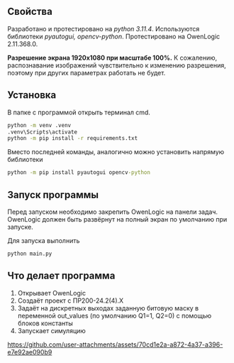 ## Свойства

Разработано и протестировано на *python 3.11.4*. Используются библиотеки *pyautogui, opencv-python*. Протестировано на OwenLogic 2.11.368.0.

**Разрешение экрана 1920х1080 при масштабе 100%.** К сожалению, распознавание изображений чувствительно к изменению разрешения, поэтому при других параметрах работать не будет.

## Установка

В папке с программой открыть терминал cmd.

```cmd
python -m venv .venv
.venv\Scripts\activate
python -m pip install -r requirements.txt
```

Вместо последней команды, аналогично можно установить напрямую библиотеки

```cmd
python -m pip install pyautogui opencv-python
```

## Запуск программы

Перед запуском необходимо закрепить OwenLogic на панели задач. OwenLogic должен быть развёрнут на полный экран по умолчанию при запуске.

Для запуска выполнить 
```cmd
python main.py
```

## Что делает программа

1. Открывает OwenLogic
2. Создаёт проект с ПР200-24.2(4).Х
3. Задаёт на дискретных выходах заданную битовую маску в переменной out_values (по умолчанию Q1=1, Q2=0) с помощью блоков константы
4. Запускает симуляцию

https://github.com/user-attachments/assets/70cd1e2a-a872-4a37-a396-e7e92ae090b9

